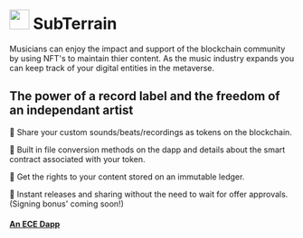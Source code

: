 #  <img src="https://user-images.githubusercontent.com/61543012/197379089-210fdb6e-4b55-4e7a-8080-e2ac88f2a4f6.png" height="35" width="35" align-items="center" justify-content="center" /> SubTerrain
Musicians can enjoy the impact and support of the blockchain community by using NFT's to maintain thier content. As the music industry expands you can keep track of your digital entities in the metaverse.

## The power of a record label and the freedom of an independant artist

🎹 Share your custom sounds/beats/recordings as tokens on the blockchain.

🥁 Built in file conversion methods on the dapp and details about the smart contract associated with your token.

🎸 Get the rights to your content stored on an immutable ledger.

🎵 Instant releases and sharing without the need to wait for offer approvals. (Signing bonus' coming soon!)

#### [An ECE Dapp](https://github.com/elicharlese)
